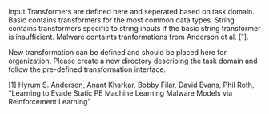 Input Transformers are defined here and seperated based on task domain. Basic contains transformers for the most common data types. String contains transformers specific to string inputs if the basic string transformer is insufficient. Malware containts tranformations from Anderson et al. [1].

New transformation can be defined and should be placed here for organization. Please create a new directory describing the task domain and follow the pre-defined transformation interface.

[1] Hyrum S. Anderson, Anant Kharkar, Bobby Filar, David Evans, Phil Roth, "Learning to Evade Static PE Machine Learning Malware Models via Reinforcement Learning"
